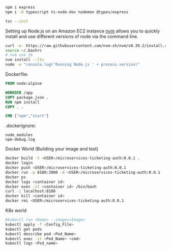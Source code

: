 
```sh
npm i express
npm i -D typescript ts-node-dev nodemon @types/express

tsc --init
```

Setting up Node.js on an Amazon EC2 instance
[nvm](https://github.com/nvm-sh/nvm/) allows you to quickly install and use different versions of node via the command line.
```sh
curl -o- https://raw.githubusercontent.com/nvm-sh/nvm/v0.39.2/install.sh | bash
source ~/.bashrc
# nvm use 16
nvm install --lts
node -e "console.log('Running Node.js ' + process.version)"
```

Dockerfile:
```dockerfile
FROM node:alpine

WORKDIR /app
COPY package.json .
RUN npm install
COPY . .

CMD ["npm","start"]
```

.dockerignore:
```
node_modules
npm-debug.log
```
Docker World (Building your image and test)
```sh
docker build -t <USER>/microservices-ticketing-auth:0.0.1 .
docker login
docker push <USER>/microservices-ticketing-auth:0.0.1
docker run -p 8180:3000 -d <USER>/microservices-ticketing-auth:0.0.1
docker ps
docker logs <container id>
docker exec -it <container id> /bin/bash
curl -i localhost:8180
docker kill <container id>
docker rmi <USER>/microservices-ticketing-auth:0.0.1
```
K8s world
```sh
#kubectl run <Name> --image=<Image>
kubectl apply -f <Config_File>
kubectl get pods
kubectl describe pod <Pod_Name>
kubectl exec -it <Pod_Name> <cmd>
kubectl logs <Pod_name>
```

